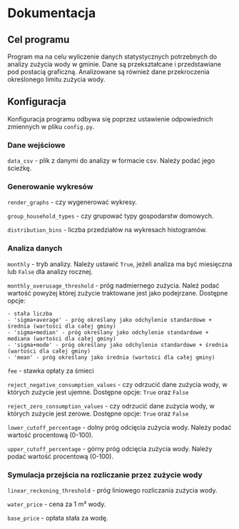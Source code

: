 # Dokumentacja
## Cel programu
Program ma na celu wyliczenie danych statystycznych potrzebnych do analizy zużycia wody w gminie. Dane są przekształcane i 
przedstawiane pod postacią graficzną. Analizowane są również dane przekroczenia określonego limitu zużycia wody.

## Konfiguracja
Konfiguracja programu odbywa się poprzez ustawienie odpowiednich zmiennych w pliku `config.py`.

### Dane wejściowe
`data_csv` - plik z danymi do analizy w formacie csv. Należy podać jego ścieżkę. 

### Generowanie wykresów
`render_graphs` - czy wygenerować wykresy.

`group_household_types` - czy grupować typy gospodarstw domowych.

`distribution_bins` - liczba przedziałów na wykresach histogramów.

### Analiza danych

`monthly` - tryb analizy. Należy ustawić `True`, jeżeli analiza ma być miesięczna lub `False` dla analizy rocznej.


`monthly_overusage_threshold` - próg nadmiernego zużycia. Należ podać wartość powyżej której zużycie traktowane jest jako podejrzane. 
Dostępne opcje:

    - stała liczba
    - 'sigma+average' - próg określany jako odchylenie standardowe + średnia (wartości dla całej gminy)
    - 'sigma+median' - próg określany jako odchylenie standardowe + mediana (wartości dla całej gminy)
    - 'sigma+mode' - próg określany jako odchylenie standardowe + średnia (wartości dla całej gminy)
    - 'mean' - próg określany jako średnia (wartości dla całej gminy)

`fee` - stawka opłaty za śmieci

`reject_negative_consumption_values` - czy odrzucić dane zużycia wody, w których zużycie jest ujemne. Dostępne opcje:
`True` oraz `False`

`reject_zero_consumption_values` - czy odrzucić dane zużycia wody, w których zużycie jest zerowe. Dostępne opcje:
`True` oraz `False`

`lower_cutoff_percentage` - dolny próg odcięcia zużycia wody. Należy podać wartość procentową (0-100).

`upper_cutoff_percentage` - górny próg odcięcia zużycia wody. Należy podać wartość procentową (0-100).

### Symulacja przejścia na rozliczanie przez zużycie wody
`linear_reckoning_threshold` - próg liniowego rozliczania zużycia wody.

`water_price` - cena za 1 m³ wody.

`base_price` - opłata stała za wodę.



